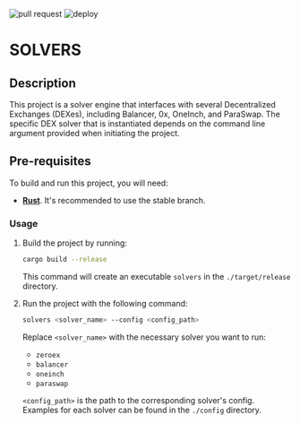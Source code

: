![pull request](https://github.com/cowprotocol/solvers/workflows/pull%20request/badge.svg) ![deploy](https://github.com/cowprotocol/solvers/workflows/deploy/badge.svg)
# SOLVERS

## Description

This project is a solver engine that interfaces with several Decentralized Exchanges (DEXes), including Balancer, 0x,
OneInch, and ParaSwap. The specific DEX solver that is instantiated depends on the command line argument provided when
initiating the project.

## Pre-requisites

To build and run this project, you will need:

- **[Rust](https://www.rust-lang.org/tools/install)**. It's recommended to use the stable branch.

### Usage

1. Build the project by running:
   ```bash
   cargo build --release
   ```
   This command will create an executable `solvers` in the `./target/release` directory.

2. Run the project with the following command:
   ```bash
   solvers <solver_name> --config <config_path>
   ```
   
   Replace `<solver_name>` with the necessary solver you want to run:
    - `zeroex`
    - `balancer`
    - `oneinch`
    - `paraswap`

   `<config_path>` is the path to the corresponding solver's config. Examples for each solver can be found in
   the `./config` directory.
